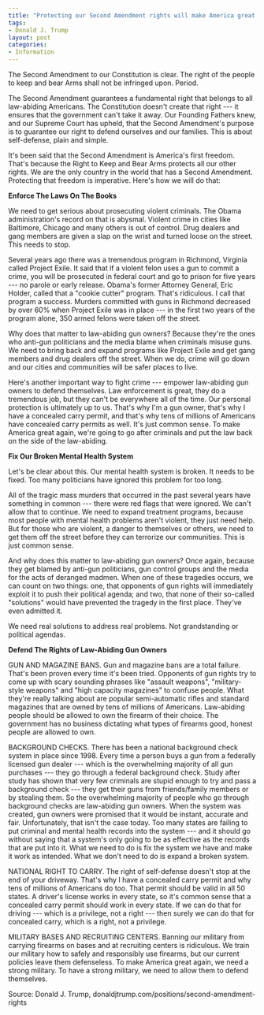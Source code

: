 ```yaml
---
title: "Protecting our Second Amendment rights will make America great again"
tags:
- Donald J. Trump
layout: post
categories:
- Information
---
```


The Second Amendment to our Constitution is clear. The right of the people to keep and bear Arms shall not be infringed upon. Period.

The Second Amendment guarantees a fundamental right that belongs to all law-abiding Americans. The Constitution doesn't create that right --- it ensures that the government can't take it away. Our Founding Fathers knew, and our Supreme Court has upheld, that the Second Amendment's purpose is to guarantee our right to defend ourselves and our families. This is about self-defense, plain and simple.

It's been said that the Second Amendment is America's first freedom. That's because the Right to Keep and Bear Arms protects all our other rights. We are the only country in the world that has a Second Amendment. Protecting that freedom is imperative. Here's how we will do that:

**Enforce The Laws On The Books**

We need to get serious about prosecuting violent criminals. The Obama administration's record on that is abysmal. Violent crime in cities like Baltimore, Chicago and many others is out of control. Drug dealers and gang members are given a slap on the wrist and turned loose on the street. This needs to stop.

Several years ago there was a tremendous program in Richmond, Virginia called Project Exile. It said that if a violent felon uses a gun to commit a crime, you will be prosecuted in federal court and go to prison for five years --- no parole or early release. Obama's former Attorney General, Eric Holder, called that a "cookie cutter" program. That's ridiculous. I call that program a success. Murders committed with guns in Richmond decreased by over 60% when Project Exile was in place --- in the first two years of the program alone, 350 armed felons were taken off the street.

Why does that matter to law-abiding gun owners? Because they're the ones who anti-gun politicians and the media blame when criminals misuse guns. We need to bring back and expand programs like Project Exile and get gang members and drug dealers off the street. When we do, crime will go down and our cities and communities will be safer places to live.

Here's another important way to fight crime --- empower law-abiding gun owners to defend themselves. Law enforcement is great, they do a tremendous job, but they can't be everywhere all of the time. Our personal protection is ultimately up to us. That's why I'm a gun owner, that's why I have a concealed carry permit, and that's why tens of millions of Americans have concealed carry permits as well. It's just common sense. To make America great again, we're going to go after criminals and put the law back on the side of the law-abiding.

**Fix Our Broken Mental Health System**

Let's be clear about this. Our mental health system is broken. It needs to be fixed. Too many politicians have ignored this problem for too long.

All of the tragic mass murders that occurred in the past several years have something in common --- there were red flags that were ignored. We can't allow that to continue. We need to expand treatment programs, because most people with mental health problems aren't violent, they just need help. But for those who are violent, a danger to themselves or others, we need to get them off the street before they can terrorize our communities. This is just common sense.

And why does this matter to law-abiding gun owners? Once again, because they get blamed by anti-gun politicians, gun control groups and the media for the acts of deranged madmen. When one of these tragedies occurs, we can count on two things: one, that opponents of gun rights will immediately exploit it to push their political agenda; and two, that none of their so-called "solutions" would have prevented the tragedy in the first place. They've even admitted it.

We need real solutions to address real problems. Not grandstanding or political agendas.

**Defend The Rights of Law-Abiding Gun Owners**

GUN AND MAGAZINE BANS. Gun and magazine bans are a total failure. That's been proven every time it's been tried. Opponents of gun rights try to come up with scary sounding phrases like "assault weapons", "military-style weapons" and "high capacity magazines" to confuse people. What they're really talking about are popular semi-automatic rifles and standard magazines that are owned by tens of millions of Americans. Law-abiding people should be allowed to own the firearm of their choice. The government has no business dictating what types of firearms good, honest people are allowed to own.

BACKGROUND CHECKS. There has been a national background check system in place since 1998. Every time a person buys a gun from a federally licensed gun dealer --- which is the overwhelming majority of all gun purchases --- they go through a federal background check. Study after study has shown that very few criminals are stupid enough to try and pass a background check --- they get their guns from friends/family members or by stealing them. So the overwhelming majority of people who go through background checks are law-abiding gun owners. When the system was created, gun owners were promised that it would be instant, accurate and fair. Unfortunately, that isn't the case today. Too many states are failing to put criminal and mental health records into the system --- and it should go without saying that a system's only going to be as effective as the records that are put into it. What we need to do is fix the system we have and make it work as intended. What we don't need to do is expand a broken system.

NATIONAL RIGHT TO CARRY. The right of self-defense doesn't stop at the end of your driveway. That's why I have a concealed carry permit and why tens of millions of Americans do too. That permit should be valid in all 50 states. A driver's license works in every state, so it's common sense that a concealed carry permit should work in every state. If we can do that for driving --- which is a privilege, not a right --- then surely we can do that for concealed carry, which is a right, not a privilege.

MILITARY BASES AND RECRUITING CENTERS. Banning our military from carrying firearms on bases and at recruiting centers is ridiculous. We train our military how to safely and responsibly use firearms, but our current policies leave them defenseless. To make America great again, we need a strong military. To have a strong military, we need to allow them to defend themselves.

Source: Donald J. Trump, donaldjtrump.com/positions/second-amendment-rights
